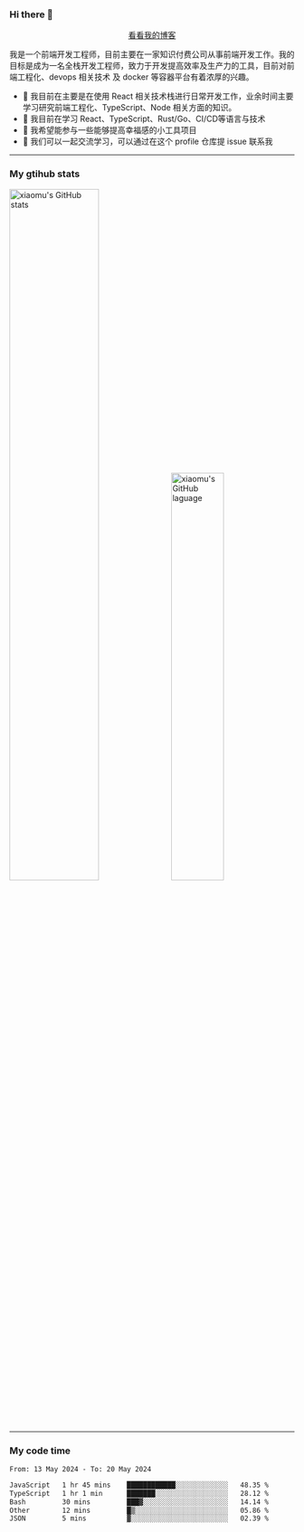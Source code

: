 ### Hi there 👋

<p align="center">
  <a href="https://blog.realjacket.fun">看看我的博客</a>
</p>

我是一个前端开发工程师，目前主要在一家知识付费公司从事前端开发工作。我的目标是成为一名全栈开发工程师，致力于开发提高效率及生产力的工具，目前对前端工程化、devops 相关技术 及 docker 等容器平台有着浓厚的兴趣。

- 🔭 我目前在主要是在使用 React 相关技术栈进行日常开发工作，业余时间主要学习研究前端工程化、TypeScript、Node 相关方面的知识。
- 🌱 我目前在学习 React、TypeScript、Rust/Go、CI/CD等语言与技术
- 👯 我希望能参与一些能够提高幸福感的小工具项目
- 💬 我们可以一起交流学习，可以通过在这个 profile 仓库提 issue 联系我

***

### My gtihub stats

<a><img src="https://github-readme-stats-git-masterrstaa-rickstaa.vercel.app/api?username=real-jacket&&show_icons=true" title="xiaomu's GitHub stats" alt="xiaomu's GitHub stats" style="width:56%;"/></a>
<a><img src="https://github-readme-stats-git-masterrstaa-rickstaa.vercel.app/api/top-langs/?username=real-jacket&layout=compact" title="xiaomu's GitHub laguage" alt="xiaomu's GitHub laguage" style="width:43%;"/><a/>

***

### My code time

<!--START_SECTION:waka-->

```txt
From: 13 May 2024 - To: 20 May 2024

JavaScript   1 hr 45 mins    ████████████░░░░░░░░░░░░░   48.35 %
TypeScript   1 hr 1 min      ███████░░░░░░░░░░░░░░░░░░   28.12 %
Bash         30 mins         ███▓░░░░░░░░░░░░░░░░░░░░░   14.14 %
Other        12 mins         █▒░░░░░░░░░░░░░░░░░░░░░░░   05.86 %
JSON         5 mins          ▓░░░░░░░░░░░░░░░░░░░░░░░░   02.39 %
```

<!--END_SECTION:waka-->
